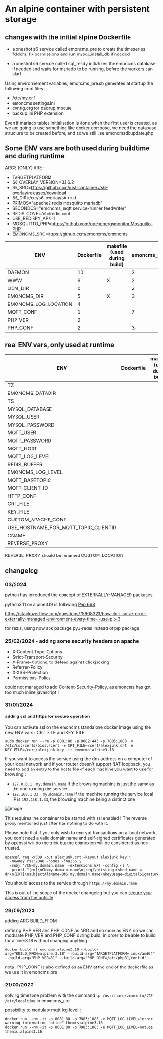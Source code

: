 # An alpine container with persistent storage

## changes with the initial alpine Dockerfile

- a oneshot s6 service called emoncms_pre to create the timeseries folders, fix permissions and run mysql_install_db if needed

- a oneshot s6 service called sql_ready initializes the emoncms database if needed and waits for mariadb to be running, before the workers can start

Using environnement variables, emoncms_pre.sh generates at startup the following conf files :
- /etc/my.cnf
- emoncms settings.ini
- config.cfg for backup module
- backup.ini PHP extension

Even if mariadb tables initialisation is done when the first user is created, as we are going to use something like docker compose, we need the database structure to be created before, and so we still use emoncmsdbupdate.php

## Some ENV vars are both used during buildtime and during runtime

ARGS (ONLY) ARE : 

- TARGETPLATFORM
- S6_OVERLAY_VERSION=3.1.6.2
- S6_SRC=https://github.com/just-containers/s6-overlay/releases/download
- S6_DIR=/etc/s6-overlay/s6-rc.d
- PRIMOS="apache2 redis mosquitto mariadb"
- SECONDOS="emoncms_mqtt service-runner feedwriter"
- REDIS_CONF=/etc/redis.conf
- USE_REDISPY_APK=1
- MOSQUITTO_PHP=https://github.com/openenergymonitor/Mosquitto-PHP
- EMONCMS_SRC=https://github.com/emoncms/emoncms

ENV|Dockerfile|makefile (used during build)|emoncms_pre|mysql_ready|ARG
--|--|--|--|--|--
DAEMON|10||2||
WWW|9|X|2||
OEM_DIR|6||2|1|
EMONCMS_DIR|5|X|3||
EMONCMS_LOG_LOCATION|4||||
MQTT_CONF|1||7||
PHP_VER|2||||YES
PHP_CONF|2||3||YES

## real ENV vars, only used at runtime
ENV|Dockerfile|makefile (used during build)|emoncms_pre|mysql_ready|ARG
--|--|--|--|--|--
TZ|||1||
EMONCMS_DATADIR|||15||
TS|||1||
MYSQL_DATABASE|||1|3|
MYSQL_USER|||1|3|
MYSQL_PASSWORD|||1|1|
MQTT_USER|||2||
MQTT_PASSWORD|||2||
MQTT_HOST|||1||
MQTT_LOG_LEVEL|||1||
REDIS_BUFFER|||1||
EMONCMS_LOG_LEVEL|||1||
MQTT_BASETOPIC|||2||
MQTT_CLIENT_ID|||2||
HTTP_CONF|||5||
CRT_FILE|||1||
KEY_FILE|||1||
CUSTOM_APACHE_CONF|||1||
USE_HOSTNAME_FOR_MQTT_TOPIC_CLIENTID|||1||
CNAME|||1||
REVERSE_PROXY|||1||

REVERSE_PROXY should be renamed CUSTOM_LOCATION


## changelog

### 03/2024

python has introduced the concept of EXTERNALLY-MANAGED packages

python3.11 on alpine3.19 is following [Pep 668](https://peps.python.org/pep-0668/)

https://stackoverflow.com/questions/75608323/how-do-i-solve-error-externally-managed-environment-every-time-i-use-pip-3

for redis, using now apk package py3-redis instead of pip package

### 25/02/2024 - adding some security headers on apache

- X-Content-Type-Options
- Strict-Transport-Security
- X-Frame-Options, to defend against clickjacking
- Referrer-Policy
- X-XSS-Protection
- Permissions-Policy

could not managed to add Content-Security-Policy, as emoncms has got too much inline javascript !

### 31/01/2024

#### adding ssl and https for secure operation

You can activate ssl on the emoncms standalone docker image using the new ENV vars : CRT_FILE and KEY_FILE

```
sudo docker run --rm -p 8081:80 -p 8082:443 -p 7883:1883 -v /etc/ssl/certs/bios:/cert -e CRT_FILE=/cert/alexjunk.crt -e KEY_FILE=/cert/alexjunk.key -it emoncms:alpine3.18
```
If you want to access the service using the dns address on a computer of your local network and if your router doesn't support NAT loopback, you need to add an entry to the hosts file of each machine you want to use for browsing :

- `127.0.0.1  my.domain.name` if the browsing machine is just the same as the one running the service
- `192.168.1.33  my.domain.name` if the machine running the service local IP is `192.168.1.33`, the browsing machine being a distinct one

![image](https://github.com/Open-Building-Management/containers/assets/24553739/30c9e755-fe9a-4e05-92d2-5d357d8a9cb4)

This requires the container to be started with ssl enabled ! The reverse proxy mentioned just after has nothing to do with it.

Please note that if you only wish to encrypt transactions on a local network, you don't need a valid domain name and self-signed certificates generated by openssl will do the trick but the connexion will be considered as non trusted.

```
openssl req -x509 -out alexjunk.crt -keyout alexjunk.key \
  -newkey rsa:2048 -nodes -sha256 \
  -subj '/CN=my.domain.name' -extensions EXT -config <( \
   printf "[dn]\nCN=my.domain.name\n[req]\ndistinguished_name = dn\n[EXT]\nsubjectAltName=DNS:my.domain.name\nkeyUsage=digitalSignature\nextendedKeyUsage=serverAuth")
```
You should access to the service through `https://my.domain.name`

This is out of the scope of the docker changelog but you can [secure your access from the outside](secure_access_from_outside.md)

### 29/09/2023

adding ARG BUILD_FROM

defining PHP_VER and PHP_CONF as ARG and no more as ENV, so we can modulate PHP_VER and PHP_CONF during build, in order to be able to build for alpine:3.18 without changing anything

```
docker build -t emoncms:alpine3.18 --build-arg="BUILD_FROM=alpine:3.18" --build-arg="TARGETPLATFORM=linux/amd64" --build-arg="PHP_VER=81" --build-arg="PHP_CONF=/etc/php81/conf.d" .
```

nota : PHP_CONF is also defined as an ENV at the end of the dockerfile as we use it in emoncms_pre

### 21/09/2023

solving timezone problem with the command `cp /usr/share/zoneinfo/$TZ /etc/localtime` in emoncms_pre

possibility to modulate mqtt log level :

```
docker run --rm -it -p 8081:80 -p 7883:1883 -e MQTT_LOG_LEVEL="error warning information notice" themis:alpine3.16
docker run --rm -it -p 8081:80 -p 7883:1883 -e MQTT_LOG_LEVEL=notice themis:alpine3.16
```
